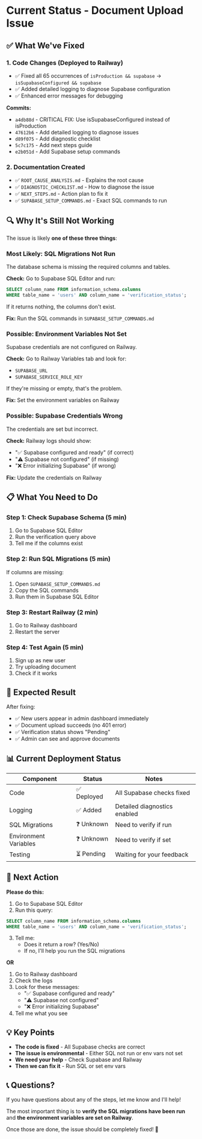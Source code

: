 # Current Status - Document Upload Issue

## ✅ What We've Fixed

### 1. **Code Changes** (Deployed to Railway)
- ✅ Fixed all 65 occurrences of `isProduction && supabase` → `isSupabaseConfigured && supabase`
- ✅ Added detailed logging to diagnose Supabase configuration
- ✅ Enhanced error messages for debugging

**Commits:**
- `a4db88d` - CRITICAL FIX: Use isSupabaseConfigured instead of isProduction
- `47612b6` - Add detailed logging to diagnose issues
- `d89f075` - Add diagnostic checklist
- `5c7c175` - Add next steps guide
- `e2b051d` - Add Supabase setup commands

### 2. **Documentation Created**
- ✅ `ROOT_CAUSE_ANALYSIS.md` - Explains the root cause
- ✅ `DIAGNOSTIC_CHECKLIST.md` - How to diagnose the issue
- ✅ `NEXT_STEPS.md` - Action plan to fix it
- ✅ `SUPABASE_SETUP_COMMANDS.md` - Exact SQL commands to run

## 🔍 Why It's Still Not Working

The issue is likely **one of these three things**:

### **Most Likely: SQL Migrations Not Run**
The database schema is missing the required columns and tables.

**Check:** Go to Supabase SQL Editor and run:
```sql
SELECT column_name FROM information_schema.columns 
WHERE table_name = 'users' AND column_name = 'verification_status';
```

If it returns nothing, the columns don't exist.

**Fix:** Run the SQL commands in `SUPABASE_SETUP_COMMANDS.md`

### **Possible: Environment Variables Not Set**
Supabase credentials are not configured on Railway.

**Check:** Go to Railway Variables tab and look for:
- `SUPABASE_URL`
- `SUPABASE_SERVICE_ROLE_KEY`

If they're missing or empty, that's the problem.

**Fix:** Set the environment variables on Railway

### **Possible: Supabase Credentials Wrong**
The credentials are set but incorrect.

**Check:** Railway logs should show:
- "✅ Supabase configured and ready" (if correct)
- "⚠️ Supabase not configured" (if missing)
- "❌ Error initializing Supabase" (if wrong)

**Fix:** Update the credentials on Railway

## 📋 What You Need to Do

### **Step 1: Check Supabase Schema** (5 min)
1. Go to Supabase SQL Editor
2. Run the verification query above
3. Tell me if the columns exist

### **Step 2: Run SQL Migrations** (5 min)
If columns are missing:
1. Open `SUPABASE_SETUP_COMMANDS.md`
2. Copy the SQL commands
3. Run them in Supabase SQL Editor

### **Step 3: Restart Railway** (2 min)
1. Go to Railway dashboard
2. Restart the server

### **Step 4: Test Again** (5 min)
1. Sign up as new user
2. Try uploading document
3. Check if it works

## 🎯 Expected Result

After fixing:
- ✅ New users appear in admin dashboard immediately
- ✅ Document upload succeeds (no 401 error)
- ✅ Verification status shows "Pending"
- ✅ Admin can see and approve documents

## 📊 Current Deployment Status

| Component | Status | Notes |
|-----------|--------|-------|
| Code | ✅ Deployed | All Supabase checks fixed |
| Logging | ✅ Added | Detailed diagnostics enabled |
| SQL Migrations | ❓ Unknown | Need to verify if run |
| Environment Variables | ❓ Unknown | Need to verify if set |
| Testing | ⏳ Pending | Waiting for your feedback |

## 🚀 Next Action

**Please do this:**

1. Go to Supabase SQL Editor
2. Run this query:
```sql
SELECT column_name FROM information_schema.columns 
WHERE table_name = 'users' AND column_name = 'verification_status';
```
3. Tell me:
   - Does it return a row? (Yes/No)
   - If no, I'll help you run the SQL migrations

**OR**

1. Go to Railway dashboard
2. Check the logs
3. Look for these messages:
   - "✅ Supabase configured and ready"
   - "⚠️ Supabase not configured"
   - "❌ Error initializing Supabase"
4. Tell me what you see

## 💡 Key Points

- **The code is fixed** - All Supabase checks are correct
- **The issue is environmental** - Either SQL not run or env vars not set
- **We need your help** - Check Supabase and Railway
- **Then we can fix it** - Run SQL or set env vars

## 📞 Questions?

If you have questions about any of the steps, let me know and I'll help!

The most important thing is to **verify the SQL migrations have been run** and **the environment variables are set on Railway**.

Once those are done, the issue should be completely fixed! 🎉


